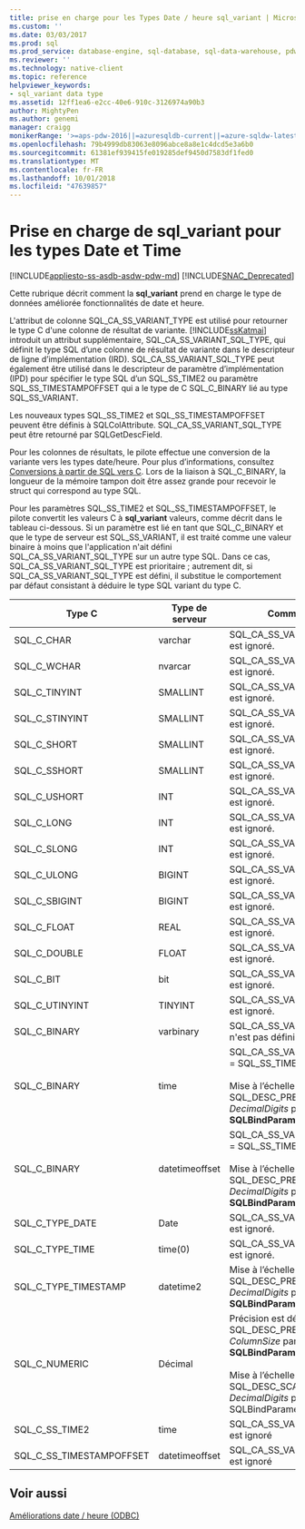 ```yaml
---
title: prise en charge pour les Types Date / heure sql_variant | Microsoft Docs
ms.custom: ''
ms.date: 03/03/2017
ms.prod: sql
ms.prod_service: database-engine, sql-database, sql-data-warehouse, pdw
ms.reviewer: ''
ms.technology: native-client
ms.topic: reference
helpviewer_keywords:
- sql_variant data type
ms.assetid: 12ff1ea6-e2cc-40e6-910c-3126974a90b3
author: MightyPen
ms.author: genemi
manager: craigg
monikerRange: '>=aps-pdw-2016||=azuresqldb-current||=azure-sqldw-latest||>=sql-server-2016||=sqlallproducts-allversions||>=sql-server-linux-2017||=azuresqldb-mi-current'
ms.openlocfilehash: 79b4999db83063e8096abce8a8e1c4dcd5e3a6b0
ms.sourcegitcommit: 61381ef939415fe019285def9450d7583df1fed0
ms.translationtype: MT
ms.contentlocale: fr-FR
ms.lasthandoff: 10/01/2018
ms.locfileid: "47639857"
---
```

# <a name="sqlvariant-support-for-date-and-time-types"></a>Prise en charge de sql_variant pour les types Date et Time
[!INCLUDE[appliesto-ss-asdb-asdw-pdw-md](../../includes/appliesto-ss-asdb-asdw-pdw-md.md)]
[!INCLUDE[SNAC_Deprecated](../../includes/snac-deprecated.md)]

  Cette rubrique décrit comment la **sql_variant** prend en charge le type de données améliorée fonctionnalités de date et heure.  
  
 L'attribut de colonne SQL_CA_SS_VARIANT_TYPE est utilisé pour retourner le type C d'une colonne de résultat de variante. [!INCLUDE[ssKatmai](../../includes/sskatmai-md.md)] introduit un attribut supplémentaire, SQL_CA_SS_VARIANT_SQL_TYPE, qui définit le type SQL d’une colonne de résultat de variante dans le descripteur de ligne d’implémentation (IRD). SQL_CA_SS_VARIANT_SQL_TYPE peut également être utilisé dans le descripteur de paramètre d’implémentation (IPD) pour spécifier le type SQL d’un SQL_SS_TIME2 ou paramètre SQL_SS_TIMESTAMPOFFSET qui a le type de C SQL_C_BINARY lié au type SQL_SS_VARIANT.  
  
 Les nouveaux types SQL_SS_TIME2 et SQL_SS_TIMESTAMPOFFSET peuvent être définis à SQLColAttribute. SQL_CA_SS_VARIANT_SQL_TYPE peut être retourné par SQLGetDescField.  
  
 Pour les colonnes de résultats, le pilote effectue une conversion de la variante vers les types date/heure. Pour plus d’informations, consultez [Conversions à partir de SQL vers C](../../relational-databases/native-client-odbc-date-time/datetime-data-type-conversions-from-sql-to-c.md). Lors de la liaison à SQL_C_BINARY, la longueur de la mémoire tampon doit être assez grande pour recevoir le struct qui correspond au type SQL.  
  
 Pour les paramètres SQL_SS_TIME2 et SQL_SS_TIMESTAMPOFFSET, le pilote convertit les valeurs C à **sql_variant** valeurs, comme décrit dans le tableau ci-dessous. Si un paramètre est lié en tant que SQL_C_BINARY et que le type de serveur est SQL_SS_VARIANT, il est traité comme une valeur binaire à moins que l'application n'ait défini SQL_CA_SS_VARIANT_SQL_TYPE sur un autre type SQL. Dans ce cas, SQL_CA_SS_VARIANT_SQL_TYPE est prioritaire ; autrement dit, si SQL_CA_SS_VARIANT_SQL_TYPE est défini, il substitue le comportement par défaut consistant à déduire le type SQL variant du type C.  
  
|Type C|Type de serveur|Commentaires|  
|------------|-----------------|--------------|  
|SQL_C_CHAR|varchar|SQL_CA_SS_VARIANT_SQL_TYPE est ignoré.|  
|SQL_C_WCHAR|nvarcar|SQL_CA_SS_VARIANT_SQL_TYPE est ignoré.|  
|SQL_C_TINYINT|SMALLINT|SQL_CA_SS_VARIANT_SQL_TYPE est ignoré.|  
|SQL_C_STINYINT|SMALLINT|SQL_CA_SS_VARIANT_SQL_TYPE est ignoré.|  
|SQL_C_SHORT|SMALLINT|SQL_CA_SS_VARIANT_SQL_TYPE est ignoré.|  
|SQL_C_SSHORT|SMALLINT|SQL_CA_SS_VARIANT_SQL_TYPE est ignoré.|  
|SQL_C_USHORT|INT|SQL_CA_SS_VARIANT_SQL_TYPE est ignoré.|  
|SQL_C_LONG|INT|SQL_CA_SS_VARIANT_SQL_TYPE est ignoré.|  
|SQL_C_SLONG|INT|SQL_CA_SS_VARIANT_SQL_TYPE est ignoré.|  
|SQL_C_ULONG|BIGINT|SQL_CA_SS_VARIANT_SQL_TYPE est ignoré.|  
|SQL_C_SBIGINT|BIGINT|SQL_CA_SS_VARIANT_SQL_TYPE est ignoré.|  
|SQL_C_FLOAT|REAL|SQL_CA_SS_VARIANT_SQL_TYPE est ignoré.|  
|SQL_C_DOUBLE|FLOAT|SQL_CA_SS_VARIANT_SQL_TYPE est ignoré.|  
|SQL_C_BIT|bit|SQL_CA_SS_VARIANT_SQL_TYPE est ignoré.|  
|SQL_C_UTINYINT|TINYINT|SQL_CA_SS_VARIANT_SQL_TYPE est ignoré.|  
|SQL_C_BINARY|varbinary|SQL_CA_SS_VARIANT_SQL_TYPE n'est pas défini.|  
|SQL_C_BINARY|time|SQL_CA_SS_VARIANT_SQL_TYPE = SQL_SS_TIME2<br /><br /> Mise à l’échelle est définie à SQL_DESC_PRECISION (le *DecimalDigits* paramètre de **SQLBindParameter**).|  
|SQL_C_BINARY|datetimeoffset|SQL_CA_SS_VARIANT_SQL_TYPE = SQL_SS_TIMESTAMPOFFSET<br /><br /> Mise à l’échelle est définie à SQL_DESC_PRECISION (le *DecimalDigits* paramètre de **SQLBindParameter**).|  
|SQL_C_TYPE_DATE|Date|SQL_CA_SS_VARIANT_SQL_TYPE est ignoré.|  
|SQL_C_TYPE_TIME|time(0)|SQL_CA_SS_VARIANT_SQL_TYPE est ignoré.|  
|SQL_C_TYPE_TIMESTAMP|datetime2|Mise à l’échelle est définie à SQL_DESC_PRECISION (le *DecimalDigits* paramètre de **SQLBindParameter**).|  
|SQL_C_NUMERIC|Décimal|Précision est définie à SQL_DESC_PRECISION (le *ColumnSize* paramètre de **SQLBindParameter**).<br /><br /> Mise à l’échelle est définie à SQL_DESC_SCALE (le *DecimalDigits* paramètre de SQLBindParameter).|  
|SQL_C_SS_TIME2|time|SQL_CA_SS_VARIANT_SQL_TYPE est ignoré|  
|SQL_C_SS_TIMESTAMPOFFSET|datetimeoffset|SQL_CA_SS_VARIANT_SQL_TYPE est ignoré|  
  
## <a name="see-also"></a>Voir aussi  
 [Améliorations date / heure &#40;ODBC&#41;](../../relational-databases/native-client-odbc-date-time/date-and-time-improvements-odbc.md)  
  
  

